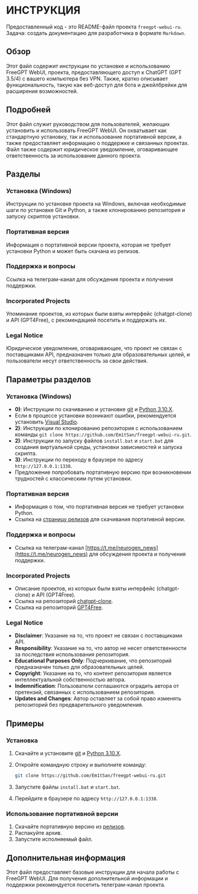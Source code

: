 # ИНСТРУКЦИЯ

Предоставленный код - это README-файл проекта `freegpt-webui-ru`. Задача: создать документацию для разработчика в формате `Markdown`.

## Обзор

Этот файл содержит инструкции по установке и использованию FreeGPT WebUI, проекта, предоставляющего доступ к ChatGPT (GPT 3.5/4) с вашего компьютера без VPN.  Также, кратко описывает функциональность, такую как веб-доступ для бота и джейлбрейки для расширения возможностей.

## Подробней

Этот файл служит руководством для пользователей, желающих установить и использовать FreeGPT WebUI. Он охватывает как стандартную установку, так и использование портативной версии, а также предоставляет информацию о поддержке и связанных проектах. Файл также содержит юридическое уведомление, оговаривающее ответственность за использование данного проекта.

## Разделы

### Установка (Windows)

Инструкции по установке проекта на Windows, включая необходимые шаги по установке Git и Python, а также клонированию репозитория и запуску скриптов установки.

### Портативная версия

Информация о портативной версии проекта, которая не требует установки Python и может быть скачана из релизов.

### Поддержка и вопросы

Ссылка на телеграм-канал для обсуждения проекта и получения поддержки.

### Incorporated Projects

Упоминание проектов, из которых были взяты интерфейс (chatgpt-clone) и API (GPT4Free), с рекомендацией посетить и поддержать их.

### Legal Notice

Юридическое уведомление, оговаривающее, что проект не связан с поставщиками API, предназначен только для образовательных целей, и пользователи несут ответственность за свои действия.

## Параметры разделов

### Установка (Windows)

- **0)**: Инструкции по скачиванию и установке [git](https://git-scm.com/download/win) и [Python 3.10.X](https://www.python.org/downloads/).
- Если в процессе установки возникают ошибки, рекомендуется установить [Visual Studio](https://visualstudio.microsoft.com/ru/downloads/).
- **2)**: Инструкции по клонированию репозитория с использованием команды `git clone https://github.com/Em1tSan/freegpt-webui-ru.git`.
- **2)**: Инструкции по запуску файлов `install.bat` и `start.bat` для создания виртуальной среды, установки зависимостей и запуска скрипта.
- **3)**: Инструкции по переходу в браузере по адресу `http://127.0.0.1:1338`.
- Предложение попробовать портативную версию при возникновении трудностей с классическим путем установки.

### Портативная версия

- Информация о том, что портативная версия не требует установки Python.
- Ссылка на [страницу релизов](https://github.com/Em1tSan/freegpt-webui-ru/releases) для скачивания портативной версии.

### Поддержка и вопросы

- Ссылка на телеграм-канал [https://t.me/neurogen_news](https://t.me/neurogen_news) для обсуждения проекта и получения поддержки.

### Incorporated Projects

- Описание проектов, из которых были взяты интерфейс (chatgpt-clone) и API (GPT4Free).
- Ссылка на репозиторий [chatgpt-clone](https://github.com/xtekky/chatgpt-clone).
- Ссылка на репозиторий [GPT4Free](https://github.com/xtekky/gpt4free).

### Legal Notice

- **Disclaimer**: Указание на то, что проект не связан с поставщиками API.
- **Responsibility**: Указание на то, что автор не несет ответственности за последствия использования репозитория.
- **Educational Purposes Only**: Подчеркивание, что репозиторий предназначен только для образовательных целей.
- **Copyright**: Указание на то, что контент репозитория является интеллектуальной собственностью автора.
- **Indemnification**: Пользователи соглашаются оградить автора от претензий, связанных с использованием репозитория.
- **Updates and Changes**: Автор оставляет за собой право изменять репозиторий без предварительного уведомления.

## Примеры

### Установка

1.  Скачайте и установите [git](https://git-scm.com/download/win) и [Python 3.10.X](https://www.python.org/downloads/).
2.  Откройте командную строку и выполните команду:

    ```bash
    git clone https://github.com/Em1tSan/freegpt-webui-ru.git
    ```
3.  Запустите файлы `install.bat` и `start.bat`.
4.  Перейдите в браузере по адресу `http://127.0.0.1:1338`.

### Использование портативной версии

1.  Скачайте портативную версию из [релизов](https://github.com/Em1tSan/freegpt-webui-ru/releases).
2.  Распакуйте архив.
3.  Запустите исполняемый файл.

## Дополнительная информация

Этот файл предоставляет базовые инструкции для начала работы с FreeGPT WebUI. Для получения дополнительной информации и поддержки рекомендуется посетить телеграм-канал проекта.